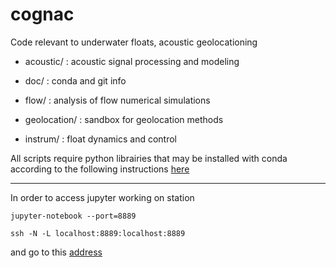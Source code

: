# cognac
Code relevant to underwater floats, acoustic geolocationing

- acoustic/ : acoustic signal processing and modeling

- doc/ : conda and git info

- flow/ : analysis of flow numerical simulations

- geolocation/ : sandbox for geolocation methods

- instrum/ :  float dynamics and control


All scripts require python librairies that may be installed with conda according to the following instructions [here](https://github.com/apatlpo/cognac/blob/master/doc/CONDA.md)


---

In order to access jupyter working on station
```
jupyter-notebook --port=8889
```
```
ssh -N -L localhost:8889:localhost:8889
```
and go to this [address](http://localhost:8889)

